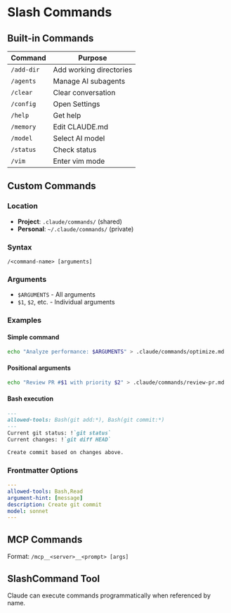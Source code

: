 # Slash Commands

## Built-in Commands
| Command | Purpose |
|---|---|
| `/add-dir` | Add working directories |
| `/agents` | Manage AI subagents |
| `/clear` | Clear conversation |
| `/config` | Open Settings |
| `/help` | Get help |
| `/memory` | Edit CLAUDE.md |
| `/model` | Select AI model |
| `/status` | Check status |
| `/vim` | Enter vim mode |

## Custom Commands

### Location
- **Project**: `.claude/commands/` (shared)
- **Personal**: `~/.claude/commands/` (private)

### Syntax
```
/<command-name> [arguments]
```

### Arguments
- `$ARGUMENTS` - All arguments
- `$1`, `$2`, etc. - Individual arguments

### Examples

#### Simple command
```bash
echo "Analyze performance: $ARGUMENTS" > .claude/commands/optimize.md
```

#### Positional arguments
```bash
echo "Review PR #$1 with priority $2" > .claude/commands/review-pr.md
```

#### Bash execution
```markdown
---
allowed-tools: Bash(git add:*), Bash(git commit:*)
---
Current git status: !`git status`
Current changes: !`git diff HEAD`

Create commit based on changes above.
```

### Frontmatter Options
```yaml
---
allowed-tools: Bash,Read
argument-hint: [message]
description: Create git commit
model: sonnet
---
```

## MCP Commands
Format: `/mcp__<server>__<prompt> [args]`

## SlashCommand Tool
Claude can execute commands programmatically when referenced by name.